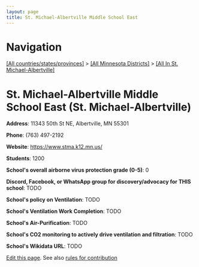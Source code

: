 ```yaml
---
layout: page
title: St. Michael-Albertville Middle School East
---
```

# Navigation

[[All countries/states/provinces]](../../..) > [[All Minnesota Districts]](../..) > [[All In St. Michael-Albertville]](..)

# St. Michael-Albertville Middle School East (St. Michael-Albertville)

**Address**: 11343 50th St NE, Albertville, MN 55301

**Phone**: (763) 497-2192

**Website**: <https://www.stma.k12.mn.us/>

**Students**: 1200

**School's overall airborne virus protection grade (0-5)**: 0

**Discord, Facebook, or WhatsApp group for discovery/advocacy for THIS school**: TODO

**School's policy on Ventilation**: TODO

**School's Ventilation Work Completion**: TODO

**School's Air-Purification**: TODO

**School's CO2 monitoring to actively drive ventilation and filtration**: TODO

**School's Wikidata URL**: TODO


[Edit this page](https://github.com/ventilate-schools/MN/edit/main/./St._Michael-Albertville/St._Michael-Albertville_Middle_School_East.md). See also [rules for contribution](../../../contribution-rules/)